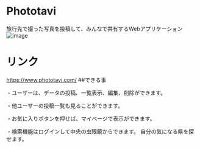 # Phototavi
旅行先で撮った写真を投稿して、みんなで共有するWebアプリケーション
![image](https://user-images.githubusercontent.com/56011845/72674870-62dc7100-3abf-11ea-877a-fc2bcba651e4.png)
# リンク
https://www.phototavi.com/
##できる事

・ユーザーは、データの投稿、一覧表示、編集、削除ができます。

・他ユーザーの投稿一覧も見ることができます。

・お気に入りボタンを押せば、マイページで表示ができます。

・検索機能はログインして中央の虫眼鏡からできます。
 自分の気になる県を探せます。
